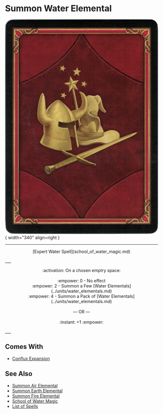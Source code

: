 # Summon Water Elemental

![Summon Water Elemental](../assets/player-deck-back.webp){ width="340" align=right }

___
<p style="text-align: center;" markdown>[Expert Water Spell](school_of_water_magic.md)</p>
___
<p style="text-align: center;" markdown>:activation: On a chosen emptry space:<br><br>:empower: 0 - No effect<br>:empower: 2 - Summon a Few [Water Elementals](../units/water_elementals.md)<br>:empower: 4 - Summon a Pack of [Water Elementals](../units/water_elementals.md)<br><br>— OR —<br><br>:instant: +1 :empower:</p>
___


## Comes With

- [Conflux Expansion](../content.md)


## See Also

- [Summon Air Elemental](summon_air_elemental.md)
- [Summon Earth Elemental](summon_earth_elemental.md)
- [Summon Fire Elemental](summon_fire_elemental.md)
- [School of Water Magic](school_of_water_magic.md)
- [List of Spells](index.md)
